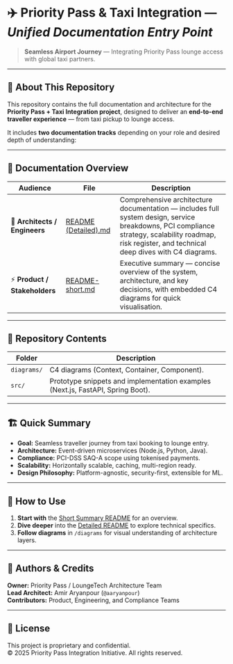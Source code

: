 # ✈️ Priority Pass & Taxi Integration — *Unified Documentation Entry Point*

> **Seamless Airport Journey** — Integrating Priority Pass lounge access with global taxi partners.

---

## 📘 About This Repository

This repository contains the full documentation and architecture for the **Priority Pass + Taxi Integration project**, designed to deliver an **end-to-end traveller experience** — from taxi pickup to lounge access.

It includes **two documentation tracks** depending on your role and desired depth of understanding:

---

## 🧭 Documentation Overview

| Audience | File | Description |
|-----------|------|--------------|
| 🧠 **Architects / Engineers** | [README (Detailed).md](./README-final.md) | Comprehensive architecture documentation — includes full system design, service breakdowns, PCI compliance strategy, scalability roadmap, risk register, and technical deep dives with C4 diagrams. |
| ⚡ **Product / Stakeholders** | [README-short.md](./README-short.md) | Executive summary — concise overview of the system, architecture, and key decisions, with embedded C4 diagrams for quick visualisation. |

---

## 🧩 Repository Contents

| Folder | Description |
|---------|--------------|
| `diagrams/` | C4 diagrams (Context, Container, Component). |
| `src/` | Prototype snippets and implementation examples (Next.js, FastAPI, Spring Boot). |

---

## 🏗️ Quick Summary

- **Goal:** Seamless traveller journey from taxi booking to lounge entry.  
- **Architecture:** Event-driven microservices (Node.js, Python, Java).  
- **Compliance:** PCI-DSS SAQ-A scope using tokenised payments.  
- **Scalability:** Horizontally scalable, caching, multi-region ready.  
- **Design Philosophy:** Platform-agnostic, security-first, extensible for ML.  

---

## 🚀 How to Use

1. **Start with** the [Short Summary README](./README-short.md) for an overview.  
2. **Dive deeper** into the [Detailed README](./README-final.md) to explore technical specifics.  
3. **Follow diagrams** in `/diagrams` for visual understanding of architecture layers.  

---

## 🧠 Authors & Credits

**Owner:** Priority Pass / LoungeTech Architecture Team  
**Lead Architect:** Amir Aryanpour (`@aaryanpour`)  
**Contributors:** Product, Engineering, and Compliance Teams  

---

## 📄 License

This project is proprietary and confidential.  
© 2025 Priority Pass Integration Initiative. All rights reserved.
